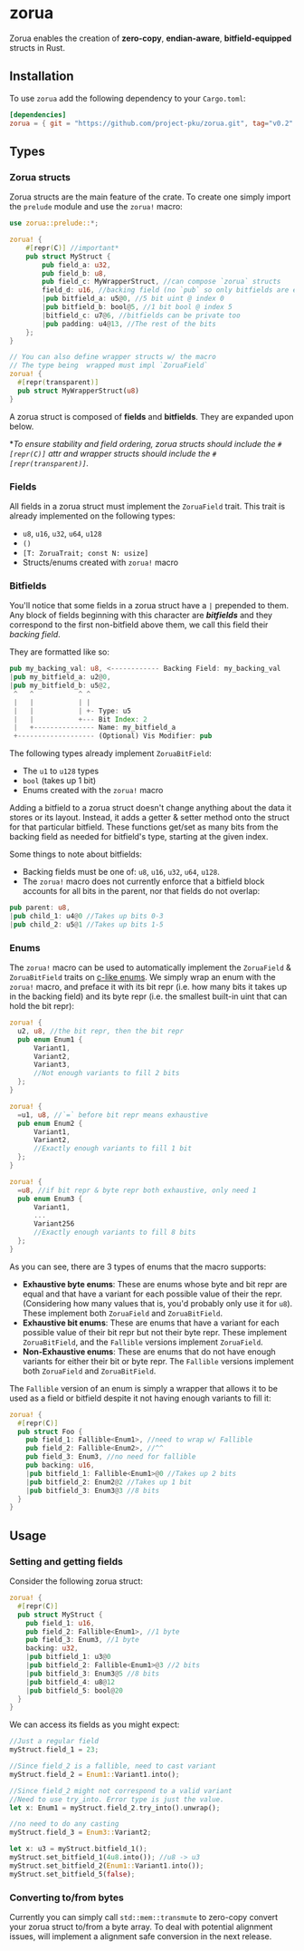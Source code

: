 # zorua

Zorua enables the creation of **zero-copy**, **endian-aware**, **bitfield-equipped** structs in Rust.

## Installation

To use `zorua` add the following dependency to your `Cargo.toml`:

```toml
[dependencies]
zorua = { git = "https://github.com/project-pku/zorua.git", tag="v0.2" }
```

## Types
### Zorua structs
Zorua structs are the main feature of the crate. To create one simply import the `prelude` module and use the `zorua!` macro:

```rust
use zorua::prelude::*;

zorua! {
    #[repr(C)] //important*
    pub struct MyStruct {
        pub field_a: u32,
        pub field_b: u8,
        pub field_c: MyWrapperStruct, //can compose `zorua` structs
        field_d: u16, //backing field (no `pub` so only bitfields are exposed)
        |pub bitfield_a: u5@0, //5 bit uint @ index 0
        |pub bitfield_b: bool@5, //1 bit bool @ index 5
        |bitfield_c: u7@6, //bitfields can be private too
        |pub padding: u4@13, //The rest of the bits
    };
}

// You can also define wrapper structs w/ the macro
// The type being  wrapped must impl `ZoruaField`
zorua! {
  #[repr(transparent)]
  pub struct MyWrapperStruct(u8)
}
```
A zorua struct is composed of **fields** and **bitfields**. They are expanded upon below.

**To ensure stability and field ordering, zorua structs should include the `#[repr(C)]` attr and wrapper structs should include the `#[repr(transparent)]`.*

### Fields 
All fields in a zorua struct must implement the `ZoruaField` trait. This trait is already implemented on the following types:
- `u8`, `u16`, `u32`, `u64`, `u128`
- `()`
- `[T: ZoruaTrait; const N: usize]`
- Structs/enums created with `zorua!` macro

### Bitfields
You'll notice that some fields in a zorua struct have a `|` prepended to them. Any block of fields beginning with this character are ***bitfields*** and they correspond to the first non-bitfield above them, we call this field their *backing field*.

They are formatted like so:

```rust
pub my_backing_val: u8, <------------ Backing Field: my_backing_val
|pub my_bitfield_a: u2@0,
|pub my_bitfield_b: u5@2,
 ^   ^           ^ ^
 |   |           | |
 |   |           | +- Type: u5
 |   |           +--- Bit Index: 2
 |   +--------------- Name: my_bitfield_a
 +------------------- (Optional) Vis Modifier: pub
```

The following types already implement `ZoruaBitField`:
- The `u1` to `u128` types
- `bool` (takes up 1 bit)
- Enums created with the `zorua!` macro

Adding a bitfield to a zorua struct doesn't change anything about the data it stores or its layout. Instead, it adds a getter & setter method onto the struct for that particular bitfield. These functions get/set as many bits from the backing field as needed for bitfield's type, starting at the given index.

Some things to note about bitfields:

- Backing fields must be one of: `u8`, `u16`, `u32`, `u64`, `u128`.
- The `zorua!` macro does not currently enforce that a bitfield block accounts for all bits in the parent, nor that fields do not overlap:

```rust
pub parent: u8,
|pub child_1: u4@0 //Takes up bits 0-3
|pub child_2: u5@1 //Takes up bits 1-5
```

### Enums
The `zorua!` macro can be used to automatically implement the `ZoruaField` & `ZoruaBitField` traits on [c-like enums](https://doc.rust-lang.org/rust-by-example/custom_types/enum/c_like.html). We simply wrap an enum with the `zorua!` macro, and preface it with its bit repr (i.e. how many bits it takes up in the backing field) and its byte repr (i.e. the smallest built-in uint that can hold the bit repr):

```rust
zorua! {
  u2, u8, //the bit repr, then the bit repr
  pub enum Enum1 {
      Variant1,
      Variant2,
      Variant3,
      //Not enough variants to fill 2 bits
  };
}

zorua! {
  =u1, u8, //`=` before bit repr means exhaustive
  pub enum Enum2 {
      Variant1,
      Variant2,
      //Exactly enough variants to fill 1 bit
  };
}

zorua! {
  =u8, //if bit repr & byte repr both exhaustive, only need 1
  pub enum Enum3 {
      Variant1,
      ...
      Variant256
      //Exactly enough variants to fill 8 bits
  };
}
```

As you can see, there are 3 types of enums that the macro supports:
- **Exhaustive byte enums**: These are enums whose byte and bit repr are equal and that have a variant for each possible value of their the repr. (Considering how many values that is, you'd probably only use it for `u8`). These implement both `ZoruaField` and `ZoruaBitField`.
- **Exhaustive bit enums**: These are enums that have a variant for each possible value of their bit repr but not their byte repr. These implement `ZoruaBitField`, and the `Fallible` versions implement `ZoruaField`.
- **Non-Exhaustive enums**: These are enums that do not have enough variants for either their bit or byte repr. The `Fallible` versions implement both `ZoruaField` and `ZoruaBitField`.

The `Fallible` version of an enum is simply a wrapper that allows it to be used as a field or bitfield despite it not having enough variants to fill it:
```rust
zorua! {
  #[repr(C)]
  pub struct Foo {
    pub field_1: Fallible<Enum1>, //need to wrap w/ Fallible
    pub field_2: Fallible<Enum2>, //^^
    pub field_3: Enum3, //no need for fallible
    pub backing: u16,
    |pub bitfield_1: Fallible<Enum1>@0 //Takes up 2 bits
    |pub bitfield_2: Enum2@2 //Takes up 1 bit
    |pub bitfield_3: Enum3@3 //8 bits
  }
}
```

## Usage
### Setting and getting fields
Consider the following zorua struct:
```rust
zorua! {
  #[repr(C)]
  pub struct MyStruct {
    pub field_1: u16,
    pub field_2: Fallible<Enum1>, //1 byte
    pub field_3: Enum3, //1 byte
    backing: u32,
    |pub bitfield_1: u3@0
    |pub bitfield_2: Fallible<Enum1>@3 //2 bits
    |pub bitfield_3: Enum3@5 //8 bits
    |pub bitfield_4: u8@12
    |pub bitfield_5: bool@20
  }
}
```

We can access its fields as you might expect:
```rust
//Just a regular field
myStruct.field_1 = 23;

//Since field_2 is a fallible, need to cast variant
myStruct.field_2 = Enum1::Variant1.into();

//Since field_2 might not correspond to a valid variant
//Need to use try_into. Error type is just the value.
let x: Enum1 = myStruct.field_2.try_into().unwrap();

//no need to do any casting
myStruct.field_3 = Enum3::Variant2;

let x: u3 = myStruct.bitfield_1();
myStruct.set_bitfield_1(4u8.into()); //u8 -> u3
myStruct.set_bitfield_2(Enum1::Variant1.into());
myStruct.set_bitfield_5(false);
```

### Converting to/from bytes
Currently you can simply call `std::mem::transmute` to zero-copy convert your zorua struct to/from a byte array. To deal with potential alignment issues, will implement a alignment safe conversion in the next release.